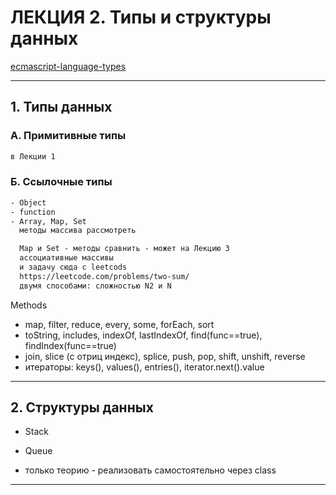 # ЛЕКЦИЯ 2. Типы и структуры данных

[ecmascript-language-types](https://tc39.es/ecma262/#sec-ecmascript-language-types)  

---  

## 1. Типы данных  

### А. Примитивные типы  

```txt
в Лекции 1  
```

### Б. Ссылочные типы  

```txt
- Object
- function
- Array, Map, Set
  методы массива рассмотреть  

  Map и Set - методы сравнить - может на Лекцию 3  
  ассоциативные массивы  
  и задачу сюда с leetcods
  https://leetcode.com/problems/two-sum/  
  двумя способами: сложностью N2 и N  
```

Methods  

- map, filter, reduce, every, some, forEach, sort  
- toString, includes, indexOf, lastIndexOf, find(func==true), findIndex(func==true)
- join, slice (с отриц индекс), splice, push, pop, shift, unshift, reverse  
- итераторы: keys(), values(), entries(), iterator.next().value  

---  

## 2. Структуры данных  

- Stack  
- Queue

- только теорию - реализовать самостоятельно через class  

---  
